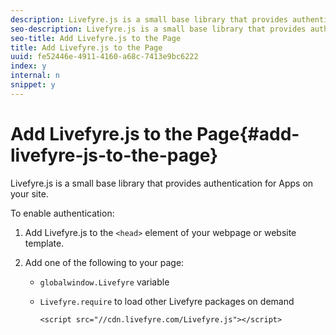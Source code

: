 ```yaml
---
description: Livefyre.js is a small base library that provides authentication for Apps on your site.
seo-description: Livefyre.js is a small base library that provides authentication for Apps on your site.
seo-title: Add Livefyre.js to the Page
title: Add Livefyre.js to the Page
uuid: fe52446e-4911-4160-a68c-7413e9bc6222
index: y
internal: n
snippet: y
---
```


# Add Livefyre.js to the Page{#add-livefyre-js-to-the-page}

Livefyre.js is a small base library that provides authentication for Apps on your site.

To enable authentication:

1. Add Livefyre.js to the `<head>` element of your webpage or website template.
1. Add one of the following to your page:

    * `globalwindow.Livefyre` variable 
    * `Livefyre.require` to load other Livefyre packages on demand

       ```    
       <script src="//cdn.livefyre.com/Livefyre.js"></script>
       ```

